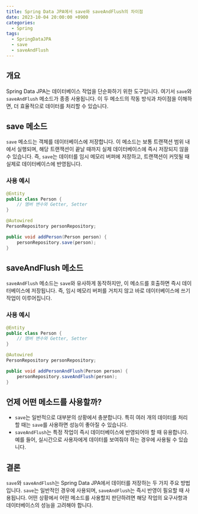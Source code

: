```yaml
---
title: Spring Data JPA에서 save와 saveAndFlush의 차이점
date: 2023-10-04 20:00:00 +0900
categories:
  - Spring
tags:
  - SpringDataJPA
  - save
  - saveAndFlush
---
```

## 개요

Spring Data JPA는 데이터베이스 작업을 단순화하기 위한 도구입니다. 여기서 `save`와 `saveAndFlush` 메소드가 종종 사용됩니다. 이 두 메소드의 작동 방식과 차이점을 이해하면, 더 효율적으로 데이터를 처리할 수 있습니다.

## save 메소드

`save` 메소드는 객체를 데이터베이스에 저장합니다. 이 메소드는 보통 트랜잭션 범위 내에서 실행되며, 해당 트랜잭션이 끝날 때까지 실제 데이터베이스에 즉시 저장되지 않을 수 있습니다. 즉, `save`는 데이터를 임시 메모리 버퍼에 저장하고, 트랜잭션이 커밋될 때 실제로 데이터베이스에 반영됩니다.

### 사용 예시

```java
@Entity
public class Person {
    // 멤버 변수와 Getter, Setter
}

@Autowired
PersonRepository personRepository;

public void addPerson(Person person) {
    personRepository.save(person);
}
```

## saveAndFlush 메소드

`saveAndFlush` 메소드는 `save`와 유사하게 동작하지만, 이 메소드를 호출하면 즉시 데이터베이스에 저장됩니다. 즉, 임시 메모리 버퍼를 거치지 않고 바로 데이터베이스에 쓰기 작업이 이루어집니다.

### 사용 예시

```java
@Entity
public class Person {
    // 멤버 변수와 Getter, Setter
}

@Autowired
PersonRepository personRepository;

public void addPersonAndFlush(Person person) {
    personRepository.saveAndFlush(person);
}
```

## 언제 어떤 메소드를 사용할까?

- `save`는 일반적으로 대부분의 상황에서 충분합니다. 특히 여러 개의 데이터를 처리할 때는 `save`를 사용하면 성능이 좋아질 수 있습니다.
- `saveAndFlush`는 특정 작업이 즉시 데이터베이스에 반영되어야 할 때 유용합니다. 예를 들어, 실시간으로 사용자에게 데이터를 보여줘야 하는 경우에 사용될 수 있습니다.

## 결론

`save`와 `saveAndFlush`는 Spring Data JPA에서 데이터를 저장하는 두 가지 주요 방법입니다. `save`는 일반적인 경우에 사용되며, `saveAndFlush`는 즉시 반영이 필요할 때 사용됩니다. 어떤 상황에서 어떤 메소드를 사용할지 판단하려면 해당 작업의 요구사항과 데이터베이스의 성능을 고려해야 합니다.